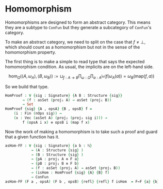 # Homomorphism

Homomorphisms are designed to form an abstract category.  This means they are a subtype to `ConFun` but they generate a subcategory of `ConFun`'s category.

To make an abstract category, we need to split on the case that $f\neq \bot$, which should  count as a homomorphism but not in the sense of the homomorphism property.

The first thing is to make a simple to read type that says the expected homomorphism condition.  As usual, the implicits are on the left-hand side.
```math
\text{hom}_{\Omega}(\langle A,\omega_A\rangle,\langle B,\omega_B\rangle) :=\sqcup_{f:A\to B} \prod_{\omega:\Omega}\prod_{a:A^{|\omega|}}f(\omega_A(a))=\omega_B(\text{map}(f,a))
```
So we build that type.
```agda
HomProof : ∀ {sig : Signature} {A B : Structure {sig}} 
        → (f : asSet (proj₁ A) → asSet (proj₁ B)) 
        → Set
HomProof {sig} {A , opsA} {B , opsB} f = 
    (i : Fin (nOps sig)) →
    (x : Vec (asSet A) (proj₂ (proj₂ sig i))) →
        f (opsA i x) ≡ opsB i (map f x)
```

Now the work of making a homomorphism is to take such a proof and guard that a given function has it.
```agda
asHom-FF : ∀ {sig : Signature} {a b : ℕ}
            → (A : Structure {sig} ) 
            → (B : Structure {sig} ) 
            → {pA : proj₁ A ≡ F a}
            → {pB : proj₁ B ≡ F b}
            → (f : asSet (proj₁ A) → asSet (proj₁ B)) 
            → (isHom : HomProof {sig} {A} {B} f)
            → ConFun
asHom-FF (F a , opsA) (F b , opsB) {refl} {refl} f isHom  = F←F {a} {b} f
```

